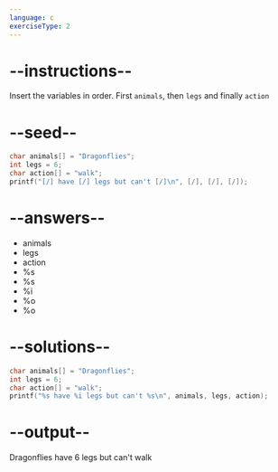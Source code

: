 ```yaml
---
language: c
exerciseType: 2
---
```


# --instructions--

Insert the variables in order.
First `animals`, then `legs` and finally `action`

# --seed--

```c
char animals[] = "Dragonflies";
int legs = 6;
char action[] = "walk";
printf("[/] have [/] legs but can't [/]\n", [/], [/], [/]);
```

# --answers--

- animals
- legs
- action
- %s
- %s
- %i
- %o
- %o

# --solutions--

```c
char animals[] = "Dragonflies";
int legs = 6;
char action[] = "walk";
printf("%s have %i legs but can't %s\n", animals, legs, action);
```

# --output--

Dragonflies have 6 legs but can't walk
